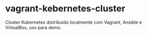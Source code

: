 # vagrant-kebernetes-cluster
Cluster Kubernetes distribuído localmente com Vagrant, Ansible e VirtualBox, uso para demo.
